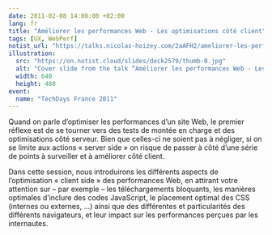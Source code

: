 ```yaml
---
date: 2011-02-08 14:00:00 +02:00
lang: fr
title: "Améliorer les performances Web - Les optimisations côté client"
tags: [UX, WebPerf]
notist_url: "https://talks.nicolas-hoizey.com/2aAFH2/ameliorer-les-performances-web-les-optimisations-cote-client"
illustration:
  src: "https://on.notist.cloud/slides/deck2579/thumb-0.jpg"
  alt: "Cover slide from the talk “Améliorer les performances Web - Les optimisations côté client”"
  width: 640
  height: 480
event:
  name: "TechDays France 2011"
---
```


Quand on parle d’optimiser les performances d’un site Web, le premier réflexe est de se tourner vers des tests de montée en charge et des optimisations côté serveur. Bien que celles-ci ne soient pas à négliger, si on se limite aux actions « server side » on risque de passer à côté d’une série de points à surveiller et à améliorer côté client.

Dans cette session, nous introduirons les différents aspects de l’optimisation « client side » des performances Web, en attirant votre attention sur – par exemple – les téléchargements bloquants, les manières optimales d’inclure des codes JavaScript, le placement optimal des CSS (internes ou externes, …) ainsi que des différentes et particularités des différents navigateurs, et leur impact sur les performances perçues par les internautes.


